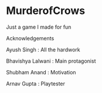 # MurderofCrows
Just a game I made for fun

Acknowledgements

Ayush Singh : All the hardwork

Bhavishya Lalwani : Main protagonist

Shubham Anand : Motivation

Arnav Gupta : Playtester